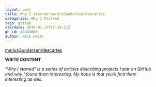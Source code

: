```yaml
---
layout: post
title: Why I starred mariusGundersen/descartes
categories: Why-I-Starred
tags: github
stardate: 2016-01-27T17:18:13Z
gh_id: 44443866
author: Nick Peihl
---
```


[mariusGundersen/descartes](https://github.com/mariusGundersen/descartes)

**WRITE CONTENT**

*"Why I starred" is a series of articles describing projects I star on GitHub and why I found them interesting. My hope is that you'll find them interesting as well.*

